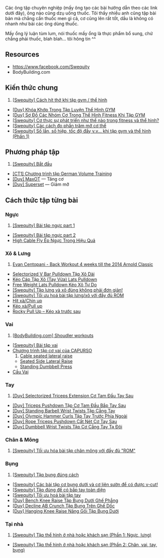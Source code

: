 Các ông tập chuyên nghiệp (mấy ông tạo các bài hướng dẫn theo các link dưới đây), ông nào cũng dzụ uống thuốc. Tôi thấy nhiều anh cũng tập bài bản mà chẳng cần thuốc men gì cả, cơ cũng lên rất tốt, dầu là không có nhanh như bài các ông dùng thuốc.

Mấy ổng lý luận tùm lum, nói thuốc mấy ổng là thực phẩm bổ sung, chứ chẳng phải thuốc, blah blah… tôi hông tin ^^

## Resources

- https://www.facebook.com/Swequity
- BodyBuilding.com

## Kiến thức chung
1. [[Swequity] Cách hít thở khi tập gym / thể hình](https://www.youtube.com/watch?v=7J5xemM_zDo&list=PLuCfiJ5Wl3JuMzXCcVmdezyaAr08gE41P&index=1)
- [[Duy] Khóa Khớp Trong Tập Luyện Thể Hình GYM](http://www.thehinhonline.com.vn/baiviet/chitiet/khoa-khop-gym-fitness)
- [[Duy] Sơ Đồ Các Nhóm Cơ Trong Thể Hình Fitness Khi Tập GYM](http://www.thehinhonline.com.vn/baiviet/chitiet/muscle-anatomy)
- [[Swequity] Cơ thực sự phát triển như thế nào trong fitness và thể hình?](https://www.youtube.com/watch?v=uh5ilDT4aV8&list=PLuCfiJ5Wl3JuMzXCcVmdezyaAr08gE41P&index=3)
- [[Swequity] Các cách đo phần trăm mỡ cơ thể](https://www.youtube.com/watch?v=O-axvcSHxSo&list=PLuCfiJ5Wl3JuMzXCcVmdezyaAr08gE41P&index=5)
- [[Swequity] Số lần, số hiệp, tốc độ đẩy v.v... khi tập gym và thể hình (Phần 1)](https://www.youtube.com/watch?v=axiYDlvS4II&list=PLuCfiJ5Wl3JuMzXCcVmdezyaAr08gE41P&index=7)

## Phương pháp tập
1. [[Swequity] Bắt đầu](https://fbcdn-sphotos-g-a.akamaihd.net/hphotos-ak-xpa1/t31.0-8/615451_10152612810802122_4877303073430787332_o.jpg)
- [[CT1] Chương trình tập German Volume Training](http://www.swequity.vn/2015/03/ct1-chuong-trinh-tap-german-volume.html)
- [[Duy] MaxOT](http://www.thehinhonline.com.vn/baiviet/danhmuc/maxot) — Tăng cơ
- [[Duy] Superset](http://www.thehinhonline.com.vn/baiviet/danhmuc/superset) — Giảm mỡ

## Cách thức tập từng bài

### Ngực
1. [[Swequity] Bài tập ngực part 1](https://www.youtube.com/watch?v=gsu6NISJE5I&index=14&list=PLuCfiJ5Wl3Jsi6Zmv1F_1nsdxzMaVd35S)
- [[Swequity] Bài tập ngực part 2](https://www.youtube.com/watch?v=gsu6NISJE5I&index=14&list=PLuCfiJ5Wl3Jsi6Zmv1F_1nsdxzMaVd35S)
- [High Cable Fly Ép Ngực Trong Hiệu Quả](http://www.thehinhonline.com.vn/baiviet/chitiet/ep-day-nguc-bang-may-vai-doi)

### Xô & Lưng
1. [Evan Centopani - Back Workout 4 weeks till the 2014 Arnold Classic](https://www.youtube.com/watch?v=e6abho2CGVY)
- [Selectorized V Bar Pulldown Tập Xô Dài](http://www.thehinhonline.com.vn/baiviet/chitiet/keo-cap-tap-xo-tay-hep)
- [Kéo Cáp Tập Xô (Tay Vừa) Lats Pulldown](http://www.thehinhonline.com.vn/baiviet/chitiet/keo-cap-tap-xo-tay-vua)
- [Free Weight Lats Pulldown Kéo Xô Tự Do](http://www.thehinhonline.com.vn/baiviet/chitiet/lats-pulldown-with-bar)
- [[Swequity] Tập lưng và xô đúng không phải đơn giản!](https://www.youtube.com/watch?v=gKs9GqnUhek&index=8&list=PLuCfiJ5Wl3Jsi6Zmv1F_1nsdxzMaVd35S)
- [[Swequity] Tối ưu hoá bài tập lưng/xô với đầy đủ ROM](https://www.youtube.com/watch?v=SG8R6NuY6Yg&index=13&list=PLuCfiJ5Wl3Jsi6Zmv1F_1nsdxzMaVd35S)
- [Hít xà/Chin up](https://www.youtube.com/watch?v=c8G0_NEJ-yA)
- [Kéo xà/Pull up](http://www.webthehinh.com/pullups/)
- [Rocky Pull Up – Kéo xà trước sau](http://www.webthehinh.com/rocky-pull-ups/)

### Vai
1. [[BodyBuilding.com] Shoudler workouts](http://www.bodybuilding.com/exercises/finder/lookup/filter/muscle/id/12/muscle/shoulders)
- [[Swequity] Bài tập vai](https://www.youtube.com/watch?v=iVwTZRVbQKA)
- [Chương trình tập cơ vai của CAPURSO](http://www.webthehinh.com/chuong-trinh-tap-co-vai-cua-capurso/)
  1. [Cable seated lateral raise](http://www.webthehinh.com/cable-seated-lateral-raise/)
  - [Seated Side Lateral Raise](http://www.webthehinh.com/seated-side-lateral-raise/)
  - [Standing Dumbbell Press](http://www.webthehinh.com/standing-dumbbell-press/)
- [Cầu Vai](http://www.webthehinh.com/bai-tap-cau-vai/)

### Tay
1. [[Duy] Selectorized Triceps Extension Cơ Tam Đầu Tay Sau](http://www.thehinhonline.com.vn/baiviet/chitiet/selectorized-triceps-extension)
- [[Duy] Triceps Pushdown Tập Cơ Tam Đầu Bắp Tay Sau](http://www.thehinhonline.com.vn/baiviet/chitiet/tay-sau-voi-may-vai-doi-thanh-ta)
- [[Duy] Standing Barbell Wrist Twists Tập Cẳng Tay](http://www.thehinhonline.com.vn/baiviet/chitiet/dung-cuon-ta-tap-cang-tay)
- [[Duy] Olympic Hammer Curls Tập Tay Trước Phía Ngoài](http://www.thehinhonline.com.vn/baiviet/chitiet/tap-tay-truoc-voi-cay-chu-h)
- [[Duy] Rope Triceps Pushdown Cắt Nét Cơ Tay Sau](http://www.thehinhonline.com.vn/baiviet/chitiet/tay-sau-voi-may-vai-doi-day-thung)
- [[Duy] Dumbbell Wrist Twists Tập Cơ Cẳng Tay Tạ Đôi](http://www.thehinhonline.com.vn/baiviet/chitiet/cuon-cang-tay-tren-ghe)

### Chân & Mông
1. [[Swequity] Tối ưu hóa bài tập chân mông với đầy đủ "ROM"](https://www.youtube.com/watch?v=gVSzLhW2zO0&index=7&list=PLuCfiJ5Wl3Jsi6Zmv1F_1nsdxzMaVd35S)

### Bụng
1. [[Swequity] Tập bụng đúng cách](https://www.youtube.com/watch?v=JZq4hvBb-08&index=2&list=PLuCfiJ5Wl3Jsi6Zmv1F_1nsdxzMaVd35S)
- [[Swequity] Các bài tập cơ bụng dưới và cơ liên sườn để có được v-cut!](https://www.youtube.com/watch?v=0_cZkWMx34A&index=3&list=PLuCfiJ5Wl3Jsi6Zmv1F_1nsdxzMaVd35S)
- [[Swequity] Tập đúng để có bắp tay toàn diện](https://www.youtube.com/watch?v=qNZ1FHSA4wU&index=4&list=PLuCfiJ5Wl3Jsi6Zmv1F_1nsdxzMaVd35S)
- [[Swequity] Tối ưu hoá bài tập tay](https://www.youtube.com/watch?v=X-8rqO-nW-g&index=12&list=PLuCfiJ5Wl3Jsi6Zmv1F_1nsdxzMaVd35S)
- [[Duy] Bench Knee Raise Tập Bụng Dưới Ghế Phẳng](http://www.thehinhonline.com.vn/baiviet/chitiet/da-bung-duoi-tren-ghe)
- [[Duy] Decline AB Crunch Tập Bụng Trên Ghế Dốc](http://www.thehinhonline.com.vn/baiviet/chitiet/gap-bung-tren-ghe-doc-xuong)
- [[Duy] Hanging Knee Raise Nâng Gối Tập Bụng Dưới](http://www.thehinhonline.com.vn/baiviet/chitiet/treo-nguoi-da-bung-duoi)

### Tại nhà
1. [[Swequity] Tập thể hình ở nhà hoặc khách sạn (Phần 1: Ngực, lưng)](https://www.youtube.com/watch?v=KNx63ax6Gmc&index=10&list=PLuCfiJ5Wl3Jsi6Zmv1F_1nsdxzMaVd35S)
- [[Swequity] Tập thể hình ở nhà hoặc khách sạn (Phần 2: Chân, vai, tay, bụng)](https://www.youtube.com/watch?v=ciZJbIRDVtM&index=11&list=PLuCfiJ5Wl3Jsi6Zmv1F_1nsdxzMaVd35S)

